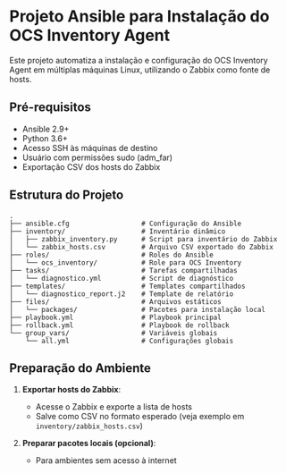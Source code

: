 # Projeto Ansible para Instalação do OCS Inventory Agent

Este projeto automatiza a instalação e configuração do OCS Inventory Agent em múltiplas máquinas Linux, utilizando o Zabbix como fonte de hosts.

## Pré-requisitos

- Ansible 2.9+
- Python 3.6+
- Acesso SSH às máquinas de destino
- Usuário com permissões sudo (adm_far)
- Exportação CSV dos hosts do Zabbix

## Estrutura do Projeto

```
.
├── ansible.cfg                  # Configuração do Ansible
├── inventory/                   # Inventário dinâmico
│   ├── zabbix_inventory.py      # Script para inventário do Zabbix
│   └── zabbix_hosts.csv         # Arquivo CSV exportado do Zabbix
├── roles/                       # Roles do Ansible
│   └── ocs_inventory/           # Role para OCS Inventory
├── tasks/                       # Tarefas compartilhadas
│   └── diagnostico.yml          # Script de diagnóstico
├── templates/                   # Templates compartilhados
│   └── diagnostico_report.j2    # Template de relatório
├── files/                       # Arquivos estáticos
│   └── packages/                # Pacotes para instalação local
├── playbook.yml                 # Playbook principal
├── rollback.yml                 # Playbook de rollback
└── group_vars/                  # Variáveis globais
    └── all.yml                  # Configurações globais
```

## Preparação do Ambiente

1. **Exportar hosts do Zabbix**:
   - Acesse o Zabbix e exporte a lista de hosts
   - Salve como CSV no formato esperado (veja exemplo em `inventory/zabbix_hosts.csv`)

2. **Preparar pacotes locais (opcional)**:
   - Para ambientes sem acesso à internet